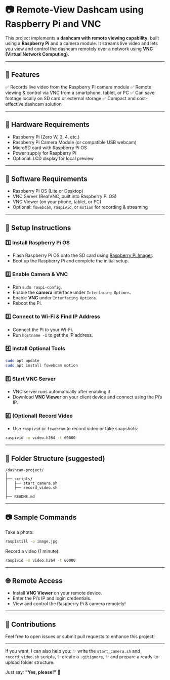 # 📷 Remote-View Dashcam using Raspberry Pi and VNC

This project implements a **dashcam with remote viewing capability**, built using a **Raspberry Pi** and a camera module.
It streams live video and lets you view and control the dashcam remotely over a network using **VNC (Virtual Network Computing)**.

---

## 🚗 Features

✅ Records live video from the Raspberry Pi camera module
✅ Remote viewing & control via VNC from a smartphone, tablet, or PC
✅ Can save footage locally on SD card or external storage
✅ Compact and cost-effective dashcam solution

---

## 🧰 Hardware Requirements

* Raspberry Pi (Zero W, 3, 4, etc.)
* Raspberry Pi Camera Module (or compatible USB webcam)
* MicroSD card with Raspberry Pi OS
* Power supply for Raspberry Pi
* Optional: LCD display for local preview

---

## 🔧 Software Requirements

* Raspberry Pi OS (Lite or Desktop)
* VNC Server (RealVNC, built into Raspberry Pi OS)
* VNC Viewer (on your phone, tablet, or PC)
* Optional: `fswebcam`, `raspivid`, or `motion` for recording & streaming

---

## 🚀 Setup Instructions

### 1️⃣ Install Raspberry Pi OS

* Flash Raspberry Pi OS onto the SD card using [Raspberry Pi Imager](https://www.raspberrypi.org/software/).
* Boot up the Raspberry Pi and complete the initial setup.

### 2️⃣ Enable Camera & VNC

* Run `sudo raspi-config`.
* Enable the **camera** interface under `Interfacing Options`.
* Enable **VNC** under `Interfacing Options`.
* Reboot the Pi.

### 3️⃣ Connect to Wi-Fi & Find IP Address

* Connect the Pi to your Wi-Fi.
* Run `hostname -I` to get the IP address.

### 4️⃣ Install Optional Tools

```bash
sudo apt update
sudo apt install fswebcam motion
```

### 5️⃣ Start VNC Server

* VNC server runs automatically after enabling it.
* Download **VNC Viewer** on your client device and connect using the Pi’s IP.

### 6️⃣ (Optional) Record Video

* Use `raspivid` or `fswebcam` to record video or take snapshots:

```bash
raspivid -o video.h264 -t 60000
```

---

## 📁 Folder Structure (suggested)

```
/dashcam-project/
│
├── scripts/
│   ├── start_camera.sh
│   ├── record_video.sh
│
├── README.md
```

---

## 📷 Sample Commands

Take a photo:

```bash
raspistill -o image.jpg
```

Record a video (1 minute):

```bash
raspivid -o video.h264 -t 60000
```

---

## 🌐 Remote Access

* Install **VNC Viewer** on your remote device.
* Enter the Pi’s IP and login credentials.
* View and control the Raspberry Pi & camera remotely!

---

## 🙌 Contributions

Feel free to open issues or submit pull requests to enhance this project!

---

If you want, I can also help you:
✨ write the `start_camera.sh` and `record_video.sh` scripts,
✨ create a `.gitignore`,
✨ and prepare a ready-to-upload folder structure.

Just say: **"Yes, please!"** 🚀
